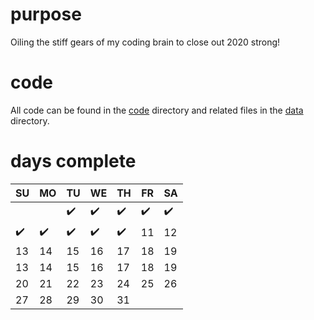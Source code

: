 # purpose
Oiling the stiff gears of my coding brain to close out 2020 strong! 

# code
All code can be found in the [code](https://github.com/ashleyajohn/advent-of-code/tree/main/code) directory and related files in the [data](https://github.com/ashleyajohn/advent-of-code/tree/main/data) directory. 

# days complete

|SU|MO|TU|WE|TH|FR|SA|
|-|-|-|-|-|-|-|
|||:heavy_check_mark:|:heavy_check_mark:|:heavy_check_mark:|:heavy_check_mark:|:heavy_check_mark:|
|:heavy_check_mark:|:heavy_check_mark:|:heavy_check_mark:|:heavy_check_mark:|:heavy_check_mark:|11|12|
|13|14|15|16|17|18|19|
|13|14|15|16|17|18|19|
|20|21|22|23|24|25|26|
|27|28|29|30|31|||
